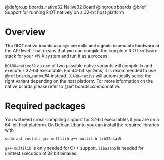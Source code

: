 @defgroup    boards_native32 Native32 Board
@ingroup     boards
@brief       Support for running RIOT natively on a 32-bit host platform

# Overview

The RIOT native boards use system calls and signals to emulate hardware at the API level.
That means that you can compile the complete RIOT software stack for your *NIX system
and run it as a process.

`BOARD=native32` as one of two possible native variants will compile to and execute
a 32-bit executable. For 64-bit systems, it is recommended to use @ref boards_native64
instead. `BOARD=native` will automatically select the right variant depending on the
host platform. For more information on the native boards please refer to
@ref boards*common*native.

# Required packages

You will need cross-compiling support for 32-bit executables if you are on a 64-bit
host platform. On Debian/Ubuntu you can install the required libraries with

```
sudo apt install gcc-multilib g++-multilib lib32asan5
```

`g++-multilib` is only needed for C++ support. `libasan5` is needed for unittest
execution of 32 bit binaries.
